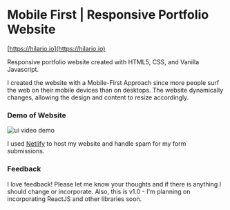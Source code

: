 # Mobile First | Responsive Portfolio Website

[https://hilario.io](https://hilario.io)

Responsive portfolio website created with HTML5, CSS, and Vanilla Javascript.

I created the website with a Mobile-First Approach since more people surf the web on their mobile devices than on desktops. The website dynamically changes, allowing the design and content to resize accordingly.

### Demo of Website

![ui video demo](assets/video/website.gif)

I used [Netlify](https://netlify.com) to host my website and handle spam for my form submissions.

### Feedback

I love feedback! Please let me know your thoughts and if there is anything I should change or incorporate. Also, this is v1.0 - I'm planning on incorporating ReactJS and other libraries soon.
